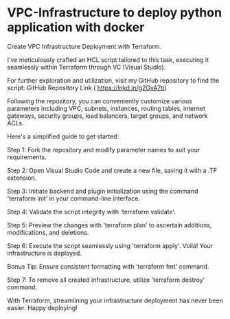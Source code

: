 # VPC-Infrastructure to deploy python application with docker 


Create VPC Infrastructure Deployment with Terraform.

I've meticulously crafted an HCL script tailored to this task, executing it seamlessly within Terraform through VC (Visual Studio).

For further exploration and utilization, visit my GitHub repository to find the script: GitHub Repository Link.( https://lnkd.in/g2GvA7ti)

Following the repository, you can conveniently customize various parameters including VPC, subnets, instances, routing tables, internet gateways, security groups, load balancers, target groups, and network ACLs.

Here's a simplified guide to get started:

Step 1: Fork the repository and modify parameter names to suit your requirements.

Step 2: Open Visual Studio Code and create a new file, saving it with a .TF extension.

Step 3: Initiate backend and plugin initialization using the command 'terraform init' in your command-line interface.

Step 4: Validate the script integrity with 'terraform validate'.

Step 5: Preview the changes with 'terraform plan' to ascertain additions, modifications, and deletions.

Step 6: Execute the script seamlessly using 'terraform apply'. Voilà! Your infrastructure is deployed.

Bonus Tip: Ensure consistent formatting with 'terraform fmt' command.

Step 7: To remove all created infrastructure, utilize 'terraform destroy' command.

With Terraform, streamlining your infrastructure deployment has never been easier. Happy deploying!

